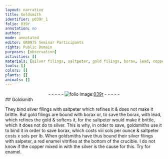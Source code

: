 ```yaml
---
layout: narrative
title: Goldsmith
identifier: p039r_1
folio: 039r
annotation: no
author:
mode: annotated
editor: GR8975 Seminar Participants
rights: Public Domain
purposes: [observation]
activities: []
materials: [silver filings, saltpeter, gold filings, borax, lead, copper]
tools: []
colors: []
plants: []
animals: []
---
```


 <div class="folio" align="center">- - - - - <a href="http://gallica.bnf.fr/ark:/12148/btv1b10500001g/f83.image" target="_blank"><img src="https://cu-mkp.github.io/GR8975-edition/assets/photo-icon.png" alt="folio image: " style="display:inline-block; margin-bottom:-3px;"/>039r</a> - - - - - </div>  
## Goldsmith

 
 They bind <span class="material">silver filings</span> with <span class="material">saltpeter</span> which refines it & does not make it brittle. But <span class="material">gold filings</span> are bound with <span class="material">borax</span> or, to save the borax, with <span class="material">lead</span>, which refines the gold & softens it, for the saltpeter would make it brittle, which it does not do to silver. This is why, in order to save, goldsmiths use it to bind it in order to save borax, which costs viii sols per ounce & saltpeter costs x sols per lb. When goldsmiths have thus bound their silver filings with salpeter, a red enamel vitrifies at the bottom of the crucible. I do not know if the <span class="material">copper</span> mixed in with the silver is the cause for this. Try for enamel.
 